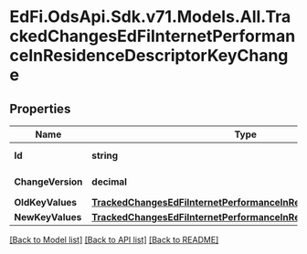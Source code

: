 # EdFi.OdsApi.Sdk.v71.Models.All.TrackedChangesEdFiInternetPerformanceInResidenceDescriptorKeyChange

## Properties

Name | Type | Description | Notes
------------ | ------------- | ------------- | -------------
**Id** | **string** | Resource identifier | [optional] 
**ChangeVersion** | **decimal** | Change version | [optional] 
**OldKeyValues** | [**TrackedChangesEdFiInternetPerformanceInResidenceDescriptorKey**](TrackedChangesEdFiInternetPerformanceInResidenceDescriptorKey.md) |  | [optional] 
**NewKeyValues** | [**TrackedChangesEdFiInternetPerformanceInResidenceDescriptorKey**](TrackedChangesEdFiInternetPerformanceInResidenceDescriptorKey.md) |  | [optional] 

[[Back to Model list]](../README.md#documentation-for-models) [[Back to API list]](../README.md#documentation-for-api-endpoints) [[Back to README]](../README.md)

